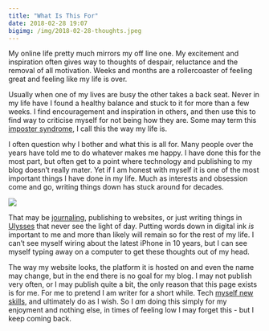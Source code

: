 ```yaml
---
title: "What Is This For"
date: 2018-02-28 19:07
bigimg: /img/2018-02-28-thoughts.jpeg
---
```

My online life pretty much mirrors my off line one. My excitement and inspiration often gives way to thoughts of despair, reluctance and the removal of all motivation. Weeks and months are a rollercoaster of feeling great and feeling like my life is over.

Usually when one of my lives are busy the other takes a back seat. Never in my life have I found a healthy balance and stuck to it for more than a few weeks. I find encouragement and inspiration in others, and then use this to find way to criticise myself for not being how they are. Some may term this [imposter syndrome](https://gr36.com/blog/imposter), I call this the way my life is. 

I often question why I bother and what this is all for. Many people over the years have told me to do whatever makes me happy. I have done this for the most part, but often get to a point where technology and publishing to my blog doesn’t really mater. Yet if I am honest with myself it is one of the most important things I have done in my life. Much as interests and obsession come and go, writing things down has stuck around for decades. 

![](https://gr36.com/img/2018-02-28-blogging.jpeg)

That may be [journaling](http://gr36.com/2017-12-20-day-one-review/), publishing to websites, or just writing things in [Ulysses](http://gr36.com/2017-08-02-bear-and-ulysses/) that never see the light of day. Putting words down in digital ink *is* important to me and more than likely will remain so for the rest of my life. I can’t see myself wiring about the latest iPhone in 10 years, but I can see myself typing away on a computer to get these thoughts out of my head.

The way my website looks, the platform it is hosted on and even the name may change, but in the end there is no goal for my blog. I may not publish very often, or I may publish quite a bit, the only reason that this page exists is for me. For me to pretend I am writer for a short while. Tech [myself new skills](http://gr36.com/2018-01-20-building-a-micro-blog-on-jekyll/), and ultimately do as I wish. So I *am* doing this simply for my enjoyment and nothing else, in times of feeling low I may forget this - but I keep coming back. 


